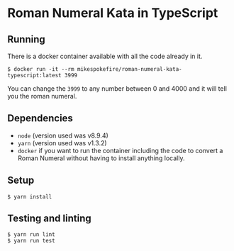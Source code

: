 # Roman Numeral Kata in TypeScript

## Running

There is a docker container available with all the code already in it.

```
$ docker run -it --rm mikespokefire/roman-numeral-kata-typescript:latest 3999
```

You can change the `3999` to any number between 0 and 4000 and it will tell you the roman numeral.


## Dependencies

* `node` (version used was v8.9.4)
* `yarn` (version used was v1.3.2)
* `docker` if you want to run the container including the code to convert a Roman Numeral without having to install anything locally.

## Setup

```
$ yarn install
```

## Testing and linting

```
$ yarn run lint
$ yarn run test
```

